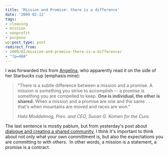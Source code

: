 ```yaml
---
title: 'Mission and Promise: there is a difference'
date: '2009-02-12'
tags:
- cleaving
- mission
- nonprofit
- purpose
wp:post_type: post
redirect_from:
- 2009/02/mission-and-promise-there-is-a-difference/
- "?p=468"
---
```


I was forwarded this from [Angelina](http://alinapazwrites.blogspot.com/), who apparently read it on the side of her Starbucks cup (emphasis mine):

>
>
> "There is a subtle difference between a mission and a promise. A mission is something you strive to accomplish -- a promise is something you are compelled to keep. **One is individual, the other is shared.** When a mission and a promise are one and the same . . . that's when mountains are moved and races are won."
>
> _Hala Moddelmog,
Pres. and CEO,
Susan G. Komen for the Cure._

The last sentence is mostly pablum, but from yesterday's post about [dialogue and creating a shared community](http://www.island94.org/2009/02/online-fundraising-please-do-it-right/), I think it's important to think about not only what your own committment is, but also the expectations you are committing to with others.  In other words, a mission is a statement, a promise is a contract.
